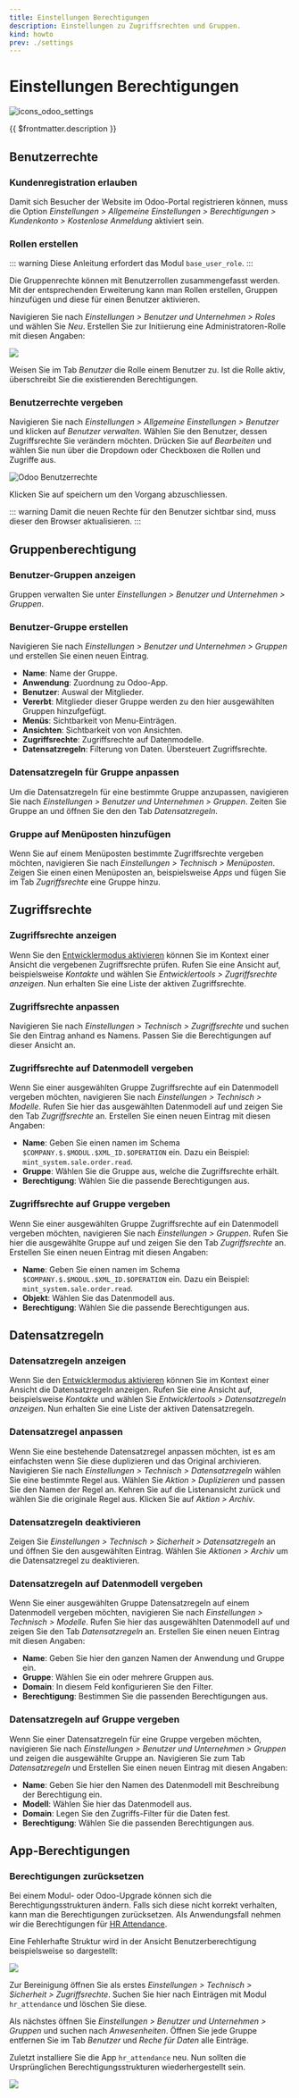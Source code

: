 ```yaml
---
title: Einstellungen Berechtigungen
description: Einstellungen zu Zugriffsrechten und Gruppen.
kind: howto
prev: ./settings
---
```


# Einstellungen Berechtigungen

![icons_odoo_settings](attachments/icons_odoo_settings.png)

{{ $frontmatter.description }}

## Benutzerrechte

### Kundenregistration erlauben

Damit sich Besucher der Website im Odoo-Portal registrieren können, muss die Option _Einstellungen > Allgemeine Einstellungen > Berechtigungen > Kundenkonto > Kostenlose Anmeldung_ aktiviert sein.

### Rollen erstellen

::: warning
Diese Anleitung erfordert das Modul `base_user_role`.
:::

Die Gruppenrechte können mit Benutzerrollen zusammengefasst werden. Mit der entsprechenden Erweiterung kann man Rollen erstellen, Gruppen hinzufügen und diese für einen Benutzer aktivieren.

Navigieren Sie nach _Einstellungen > Benutzer und Unternehmen > Roles_ und wählen Sie _Neu_. Erstellen Sie zur Initiierung eine Administratoren-Rolle mit diesen Angaben:

![](attachments/Odoo%20Einstellungen%20Benutzerrolle%20Administrator.png)

Weisen Sie im Tab _Benutzer_ die Rolle einem Benutzer zu. Ist die Rolle aktiv, überschreibt Sie die existierenden Berechtigungen.

### Benutzerrechte vergeben

Navigieren Sie nach _Einstellungen > Allgemeine Einstellungen > Benutzer_ und klicken auf _Benutzer verwalten_. Wählen Sie den Benutzer, dessen Zugriffsrechte Sie verändern möchten. Drücken Sie auf _Bearbeiten_ und wählen Sie nun über die Dropdown oder Checkboxen die Rollen und Zugriffe aus.

![Odoo Benutzerrechte](attachments/Einstellungen%20Benutzerrechte.png)

Klicken Sie auf speichern um den Vorgang abzuschliessen.

::: warning
Damit die neuen Rechte für den Benutzer sichtbar sind, muss dieser den Browser aktualisieren.
:::

## Gruppenberechtigung

### Benutzer-Gruppen anzeigen

Gruppen verwalten Sie unter _Einstellungen > Benutzer und Unternehmen > Gruppen_.

### Benutzer-Gruppe erstellen

Navigieren Sie nach _Einstellungen > Benutzer und Unternehmen > Gruppen_ und erstellen Sie einen neuen Eintrag.

- **Name**: Name der Gruppe.
- **Anwendung**: Zuordnung zu Odoo-App.
- **Benutzer**: Auswal der Mitglieder.
- **Vererbt**: Mitglieder dieser Gruppe werden zu den hier ausgewählten Gruppen hinzufgefügt.
- **Menüs**: Sichtbarkeit von Menu-Einträgen.
- **Ansichten**: Sichtbarkeit von von Ansichten.
- **Zugriffsrechte**: Zugriffsrechte auf Datenmodelle.
- **Datensatzregeln**: Filterung von Daten. Übersteuert Zugriffsrechte.

### Datensatzregeln für Gruppe anpassen

Um die Datensatzregeln für eine bestimmte Gruppe anzupassen, navigieren Sie nach _Einstellungen > Benutzer und Unternehmen > Gruppen_. Zeiten Sie Gruppe an und öffnen Sie den den Tab _Datensatzregeln_.

### Gruppe auf Menüposten hinzufügen

Wenn Sie auf einem Menüposten bestimmte Zugriffsrechte vergeben möchten, navigieren Sie nach _Einstellungen > Technisch > Menüposten_. Zeigen Sie einen einen Menüposten an, beispielsweise _Apps_ und fügen Sie im Tab _Zugriffsrechte_ eine Gruppe hinzu.

## Zugriffsrechte

### Zugriffsrechte anzeigen

Wenn Sie den [Entwicklermodus aktivieren](Settings.md#Entwicklermodus%20aktivieren) können Sie im Kontext einer Ansicht die vergebenen Zugriffsrechte prüfen. Rufen Sie eine Ansicht auf, beispielsweise _Kontakte_ und wählen Sie _Entwicklertools > Zugriffsrechte anzeigen_. Nun erhalten Sie eine Liste der aktiven Zugriffsrechte.

### Zugriffsrechte anpassen

Navigieren Sie nach _Einstellungen > Technisch > Zugriffsrechte_ und suchen Sie den Eintrag anhand es Namens. Passen Sie die Berechtigungen auf dieser Ansicht an.

### Zugriffsrechte auf Datenmodell vergeben

Wenn Sie einer ausgewählten Gruppe Zugriffsrechte auf ein Datenmodell vergeben möchten, navigieren Sie nach _Einstellungen > Technisch > Modelle_. Rufen Sie hier das ausgewählten Datenmodell auf und zeigen Sie den Tab _Zugriffsrechte_ an. Erstellen Sie einen neuen Eintrag mit diesen Angaben:

- **Name**: Geben Sie einen namen im Schema `$COMPANY.$.$MODUL.$XML_ID.$OPERATION` ein. Dazu ein Beispiel: `mint_system.sale.order.read`.
- **Gruppe**: Wählen Sie die Gruppe aus, welche die Zugriffsrechte erhält.
- **Berechtigung**: Wählen Sie die passende Berechtigungen aus.

### Zugriffsrechte auf Gruppe vergeben

Wenn Sie einer ausgewählten Gruppe Zugriffsrechte auf ein Datenmodell vergeben möchten, navigieren Sie nach _Einstellungen > Gruppen_. Rufen Sie hier die ausgewählte Gruppe auf und zeigen Sie den Tab _Zugriffsrechte_ an. Erstellen Sie einen neuen Eintrag mit diesen Angaben:

- **Name**: Geben Sie einen namen im Schema `$COMPANY.$.$MODUL.$XML_ID.$OPERATION` ein. Dazu ein Beispiel: `mint_system.sale.order.read`.
- **Objekt**: Wählen Sie das Datenmodell aus.
- **Berechtigung**: Wählen Sie die passende Berechtigungen aus.

## Datensatzregeln

### Datensatzregeln anzeigen

Wenn Sie den [Entwicklermodus aktivieren](Settings.md#Entwicklermodus%20aktivieren) können Sie im Kontext einer Ansicht die Datensatzregeln anzeigen. Rufen Sie eine Ansicht auf, beispielsweise _Kontakte_ und wählen Sie _Entwicklertools > Datensatzregeln anzeigen_. Nun erhalten Sie eine Liste der aktiven Datensatzregeln.

### Datensatzregel anpassen

Wenn Sie eine bestehende Datensatzregel anpassen möchten, ist es am einfachsten wenn Sie diese duplizieren und das Original archivieren. Navigieren Sie nach _Einstellungen > Technisch > Datensatzregeln_ wählen Sie eine bestimmte Regel aus. Wählen Sie _Aktion > Duplizieren_ und passen Sie den Namen der Regel an. Kehren Sie auf die Listenansicht zurück und wählen Sie die originale Regel aus. Klicken Sie auf _Aktion > Archiv_.

### Datensatzregeln deaktivieren

Zeigen Sie _Einstellungen > Technisch > Sicherheit > Datensatzregeln_ an und öffnen Sie den ausgewählten Eintrag. Wählen Sie _Aktionen > Archiv_ um die Datensatzregel zu deaktivieren.

### Datensatzregeln auf Datenmodell vergeben

Wenn Sie einer ausgewählten Gruppe Datensatzregeln auf einem Datenmodell vergeben möchten, navigieren Sie nach _Einstellungen > Technisch > Modelle_. Rufen Sie hier das ausgewählten Datenmodell auf und zeigen Sie den Tab _Datensatzregeln_ an. Erstellen Sie einen neuen Eintrag mit diesen Angaben:

- **Name**: Geben Sie hier den ganzen Namen der Anwendung und Gruppe ein.
- **Gruppe**: Wählen Sie ein oder mehrere Gruppen aus.
- **Domain**: In diesem Feld konfigurieren Sie den Filter.
- **Berechtigung**: Bestimmen Sie die passenden Berechtigungen aus.

### Datensatzregeln auf Gruppe vergeben

Wenn Sie einer Datensatzregeln für eine Gruppe vergeben möchten, navigieren Sie nach _Einstellungen > Benutzer und Unternehmen > Gruppen_ und zeigen die ausgewählte Gruppe an. Navigieren Sie zum Tab _Datensatzregeln_ und Erstellen Sie einen neuen Eintrag mit diesen Angaben:

- **Name**: Geben Sie hier den Namen des Datenmodell mit Beschreibung der Berechtigung ein.
- **Modell**: Wählen Sie hier das Datenmodell aus.
- **Domain**: Legen Sie den Zugriffs-Filter für die Daten fest.
- **Berechtigung**: Wählen Sie die passenden Berechtigungen aus.

## App-Berechtigungen

### Berechtigungen zurücksetzen

Bei einem Modul- oder Odoo-Upgrade können sich die Berechtigungsstrukturen ändern. Falls sich diese nicht korrekt verhalten, kann man die Berechtigungen zurücksetzen. Als Anwendungsfall nehmen wir die Berechtigungen für [HR Attendance](HR%20Attendance.md).

Eine Fehlerhafte Struktur wird in der Ansicht Benutzerberechtigung beispielsweise so dargestellt:

![](attachments/Einstellungen%20fehlerhafte%20Berechtigungsstruktur.png)

Zur Bereinigung öffnen Sie als erstes _Einstellungen > Technisch > Sicherheit > Zugriffsrechte_. Suchen Sie hier nach Einträgen mit Modul `hr_attendance` und löschen Sie diese.

Als nächstes öffnen Sie _Einstellungen > Benutzer und Unternehmen > Gruppen_ und suchen nach _Anwesenheiten_. Öffnen Sie jede Gruppe entfernen Sie im Tab _Benutzer_ und _Reche für Daten_ alle Einträge.

Zuletzt installiere Sie die App `hr_attendance` neu. Nun sollten die Ursprünglichen Berechtigungsstrukturen wiederhergestellt sein.

![](attachments/Einstellungen%20Berechtigungen%20korrigiert.png)
